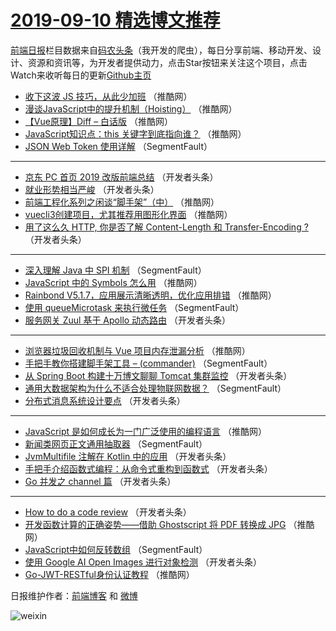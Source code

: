 # [2019-09-10 精选博文推荐](https://toutiao.qdkfweb.cn/date/2019/09/10)

[前端日报](https://qdkfweb.cn/c/news)栏目数据来自[码农头条](https://toutiao.qdkfweb.cn/)（我开发的爬虫），每日分享前端、移动开发、设计、资源和资讯等，为开发者提供动力，点击Star按钮来关注这个项目，点击Watch来收听每日的更新[Github主页](https://github.com/kujian/frontendDaily)
* [收下这波 JS 技巧，从此少加班](https://toutiao.qdkfweb.cn/124441.html) （推酷网）
* [漫谈JavaScript中的提升机制（Hoisting）](https://toutiao.qdkfweb.cn/124468.html) （推酷网）
* [【Vue原理】Diff &#8211; 白话版](https://toutiao.qdkfweb.cn/124463.html) （推酷网）
* [JavaScript知识点：this 关键字到底指向谁？](https://toutiao.qdkfweb.cn/124455.html) （推酷网）
* [JSON Web Token 使用详解](https://toutiao.qdkfweb.cn/124359.html) （SegmentFault）

***
* [京东 PC 首页 2019 改版前端总结](https://toutiao.qdkfweb.cn/124425.html) （开发者头条）
* [就业形势相当严峻](https://toutiao.qdkfweb.cn/124371.html) （开发者头条）
* [前端工程化系列之闲谈“脚手架”（中）](https://toutiao.qdkfweb.cn/124439.html) （推酷网）
* [vuecli3创建项目，尤其推荐用图形化界面](https://toutiao.qdkfweb.cn/124440.html) （推酷网）
* [用了这么久 HTTP, 你是否了解 Content-Length 和 Transfer-Encoding ?](https://toutiao.qdkfweb.cn/124373.html) （开发者头条）

***
* [深入理解 Java 中 SPI 机制](https://toutiao.qdkfweb.cn/124352.html) （SegmentFault）
* [JavaScript 中的 Symbols 怎么用](https://toutiao.qdkfweb.cn/124457.html) （推酷网）
* [Rainbond V5.1.7，应用展示清晰透明，优化应用排错](https://toutiao.qdkfweb.cn/124460.html) （推酷网）
* [使用 queueMicrotask 来执行微任务](https://toutiao.qdkfweb.cn/124365.html) （SegmentFault）
* [服务网关 Zuul 基于 Apollo 动态路由](https://toutiao.qdkfweb.cn/124376.html) （开发者头条）

***
* [浏览器垃圾回收机制与 Vue 项目内存泄漏分析](https://toutiao.qdkfweb.cn/124444.html) （推酷网）
* [手把手教你搭建脚手架工具 &#8211;  (commander)](https://toutiao.qdkfweb.cn/124355.html) （SegmentFault）
* [从 Spring Boot 构建十万博文聊聊 Tomcat 集群监控](https://toutiao.qdkfweb.cn/124399.html) （开发者头条）
* [通用大数据架构为什么不适合处理物联网数据？](https://toutiao.qdkfweb.cn/124366.html) （SegmentFault）
* [分布式消息系统设计要点](https://toutiao.qdkfweb.cn/124377.html) （开发者头条）

***
* [JavaScript 是如何成长为一门广泛使用的编程语言](https://toutiao.qdkfweb.cn/124446.html) （推酷网）
* [新闻类网页正文通用抽取器](https://toutiao.qdkfweb.cn/124356.html) （SegmentFault）
* [JvmMultifile 注解在 Kotlin 中的应用](https://toutiao.qdkfweb.cn/124400.html) （开发者头条）
* [手把手介绍函数式编程：从命令式重构到函数式](https://toutiao.qdkfweb.cn/124367.html) （开发者头条）
* [Go 并发之 channel 篇](https://toutiao.qdkfweb.cn/124419.html) （开发者头条）

***
* [How to do a code review](https://toutiao.qdkfweb.cn/124378.html) （开发者头条）
* [开发函数计算的正确姿势——借助 Ghostscript 将 PDF 转换成 JPG](https://toutiao.qdkfweb.cn/124448.html) （推酷网）
* [JavaScript中如何反转数组](https://toutiao.qdkfweb.cn/124357.html) （SegmentFault）
* [使用 Google AI Open Images 进行对象检测](https://toutiao.qdkfweb.cn/124403.html) （开发者头条）
* [Go-JWT-RESTful身份认证教程](https://toutiao.qdkfweb.cn/124466.html) （推酷网）

日报维护作者：[前端博客](https://qdkfweb.cn/) 和 [微博](https://qdkfweb.cn/go/weibo)

![weixin](https://user-images.githubusercontent.com/3055447/38468989-651132ac-3b80-11e8-8e6b-15122322a9d7.png)